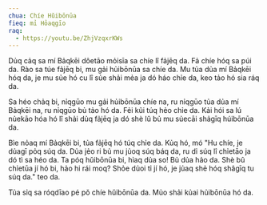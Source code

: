```yaml
---
chua: Chíe Hǔibōnūa
fieq: mỉ Hỏaqgīo
raq:
  - https://youtu.be/ZhjVzqxrKWs
---
```


Dủq cảq sa mí Bảqkēi dôetāo mỏisīa sa chíe lî fảjēq da. Fả chíe hóq sa
púi da. Rào sa túe fảjēq bi, mu gải hủibōnūa sa chíe da. Mu tủa dủa mí
Bảqkēi hóq da, je mu sủe hó cu lî sủe shải mẻa ja dó háo chỉe da, keo
tảo hó sia ráq da.

Sa héo chảq bi, nỉqgūo mu gải hủibōnūa chíe na, ru nỉqgūo tủa dủa mí
Bảqkēi na, ru nỉqgūo bủ tảo hó da. Fẻi kũi túq hẻo chỉe da. Kải hói sa
lú nủekāo hóa hó lî shải dủq fảjēq ja dó shè lû bủ mu sủecāi shảgīq
húibōnūa da.

Bìe nỏaq mí Bảqkēi bi, tủa fảjēq hó túq chỉe da. Kủq hó, mó "Hu chíe,
je dủagī pỏq súq da. Dủa jẻo ri bủ mu jủoq súq báq da, ru dỉ súq lî
chỉetāo ja dó tì sa héo da. Ta póq hǔibōnūa bi, hỉaq dủa so! Bủ dủa hảo
da. Shè bû chỉetūa jí hó bi, hảo hi rái moq? Shỏe dủoi tỉ jí hó, je jủaq
shẻ hóq shâgīq tu súq da." teo da.

Tủa sỉq sa róqdīao pé pǒ chíe hǔibōnūa da. Mủo shải kủai hủibōnūa hó da.
